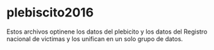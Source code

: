 # plebiscito2016
Estos archivos optinene los datos del plebicito y los datos del Registro nacional de victimas y los unifican en un solo grupo
de datos. 
